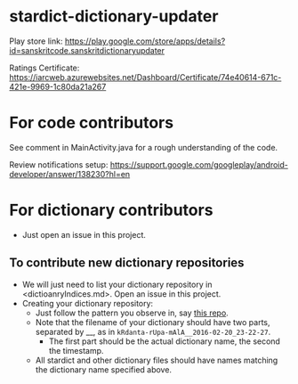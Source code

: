 # stardict-dictionary-updater
Play store link: https://play.google.com/store/apps/details?id=sanskritcode.sanskritdictionaryupdater

Ratings Certificate: https://iarcweb.azurewebsites.net/Dashboard/Certificate/74e40614-671c-421e-9969-1c80da21a267

# For code contributors
See comment in MainActivity.java for a rough understanding of the code.

Review notifications setup: https://support.google.com/googleplay/android-developer/answer/138230?hl=en

# For dictionary contributors
* Just open an issue in this project.

## To contribute new dictionary repositories
* We will just need to list your dictionary repository in <dictioanryIndices.md>. Open an issue in this project.
* Creating your dictionary repository:
  * Just follow the pattern you observe in, say [this repo](<https://raw.githubusercontent.com/sanskrit-coders/stardict-sanskrit/master/sa-head/tars/tars.MD>).
  * Note that the filename of your dictionary should have two parts, separated by __, as in `kRdanta-rUpa-mAlA__2016-02-20_23-22-27`.
    * The first part should be the actual dictionary name, the second the timestamp.
  * All stardict and other dictionary files should have names matching the dictionary name specified above.  